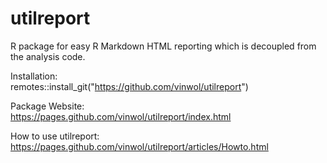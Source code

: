 # utilreport

R package for easy R Markdown HTML reporting which is decoupled from the analysis code.

Installation: 
<br>
remotes::install_git("https://github.com/vinwol/utilreport")

Package Website: 
<br>
https://pages.github.com/vinwol/utilreport/index.html

How to use utilreport:
<br>
https://pages.github.com/vinwol/utilreport/articles/Howto.html
